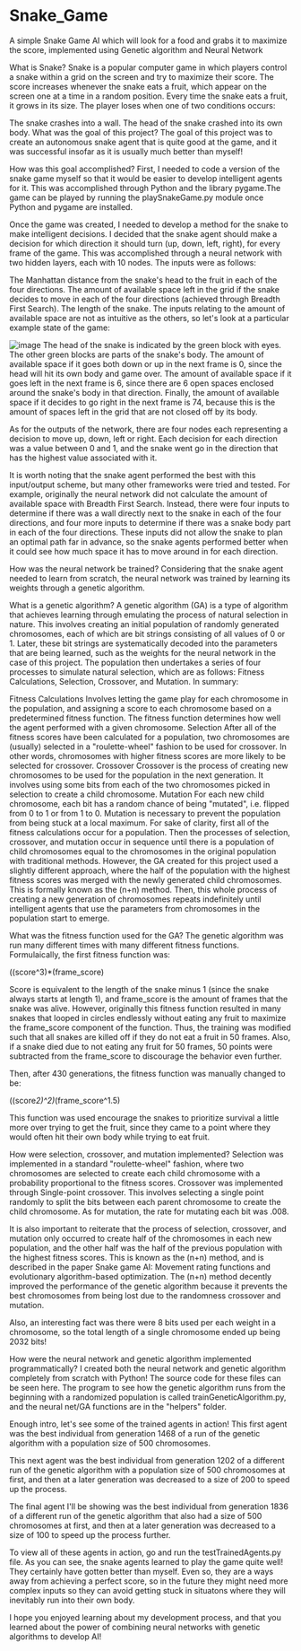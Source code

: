 # Snake_Game
A simple Snake Game AI which will look for a food and grabs it to maximize the score, implemented using Genetic algorithm and Neural Network


What is Snake?
Snake is a popular computer game in which players control a snake within a grid on the screen and try to maximize their score. The score increases whenever the snake eats a fruit, which appear on the screen one at a time in a random position. Every time the snake eats a fruit, it grows in its size. The player loses when one of two conditions occurs:

The snake crashes into a wall.
The head of the snake crashed into its own body.
What was the goal of this project?
The goal of this project was to create an autonomous snake agent that is quite good at the game, and it was successful insofar as it is usually much better than myself!

How was this goal accomplished?
First, I needed to code a version of the snake game myself so that it would be easier to develop intelligent agents for it. This was accomplished through Python and the library pygame.The game can be played by running the playSnakeGame.py module once Python and pygame are installed.

Once the game was created, I needed to develop a method for the snake to make intelligent decisions. I decided that the snake agent should make a decision for which direction it should turn (up, down, left, right), for every frame of the game. This was accomplished through a neural network with two hidden layers, each with 10 nodes. The inputs were as follows:

The Manhattan distance from the snake's head to the fruit in each of the four directions.
The amount of available space left in the grid if the snake decides to move in each of the four directions (achieved through Breadth First Search).
The length of the snake.
The inputs relating to the amount of available space are not as intuitive as the others, so let's look at a particular example state of the game:

![image](https://github.com/srushti-afk/Snake_Game/assets/58765433/c07de0fe-13fe-425c-84a3-756a0d8b97d8)
The head of the snake is indicated by the green block with eyes. The other green blocks are parts of the snake's body. The amount of available space if it goes both down or up in the next frame is 0, since the head will hit its own body and game over. The amount of available space if it goes left in the next frame is 6, since there are 6 open spaces enclosed around the snake's body in that direction. Finally, the amount of available space if it decides to go right in the next frame is 74, because this is the amount of spaces left in the grid that are not closed off by its body.

As for the outputs of the network, there are four nodes each representing a decision to move up, down, left or right. Each decision for each direction was a value between 0 and 1, and the snake went go in the direction that has the highest value associated with it.

It is worth noting that the snake agent performed the best with this input/output scheme, but many other frameworks were tried and tested. For example, originally the neural network did not calculate the amount of available space with Breadth First Search. Instead, there were four inputs to determine if there was a wall directly next to the snake in each of the four directions, and four more inputs to determine if there was a snake body part in each of the four directions. These inputs did not allow the snake to plan an optimal path far in advance, so the snake agents performed better when it could see how much space it has to move around in for each direction.

How was the neural network be trained?
Considering that the snake agent needed to learn from scratch, the neural network was trained by learning its weights through a genetic algorithm.

What is a genetic algorithm?
A genetic algorithm (GA) is a type of algorithm that achieves learning through emulating the process of natural selection in nature. This involves creating an initial population of randomly generated chromosomes, each of which are bit strings consisting of all values of 0 or 1. Later, these bit strings are systematically decoded into the parameters that are being learned, such as the weights for the neural network in the case of this project. The population then undertakes a series of four processes to simulate natural selection, which are as follows: Fitness Calculations, Selection, Crossover, and Mutation. In summary:

Fitness Calculations
Involves letting the game play for each chromosome in the population, and assigning a score to each chromosome based on a predetermined fitness function.
The fitness function determines how well the agent performed with a given chromosome.
Selection
After all of the fitness scores have been calculated for a population, two chromosomes are (usually) selected in a "roulette-wheel" fashion to be used for crossover. In other words, chromosomes with higher fitness scores are more likely to be selected for crossover.
Crossover
Crossover is the process of creating new chromosomes to be used for the population in the next generation. It involves using some bits from each of the two chromosomes picked in selection to create a child chromosome.
Mutation
For each new child chromosome, each bit has a random chance of being "mutated", i.e. flipped from 0 to 1 or from 1 to 0.
Mutation is necessary to prevent the population from being stuck at a local maximum.
For sake of clarity, first all of the fitness calculations occur for a population. Then the processes of selection, crossover, and mutation occur in sequence until there is a population of child chromosomes equal to the chromosomes in the original population with traditional methods. However, the GA created for this project used a slightly different approach, where the half of the population with the highest fitness scores was merged with the newly generated child chromosomes. This is formally known as the (n+n) method. Then, this whole process of creating a new generation of chromosomes repeats indefinitely until intelligent agents that use the parameters from chromosomes in the population start to emerge.

What was the fitness function used for the GA?
The genetic algorithm was run many different times with many different fitness functions. Formulaically, the first fitness function was:

((score^3)*(frame_score)

Score is equivalent to the length of the snake minus 1 (since the snake always starts at length 1), and frame_score is the amount of frames that the snake was alive. However, originally this fitness function resulted in many snakes that looped in circles endlessly without eating any fruit to maximize the frame_score component of the function. Thus, the training was modified such that all snakes are killed off if they do not eat a fruit in 50 frames. Also, if a snake died due to not eating any fruit for 50 frames, 50 points were subtracted from the frame_score to discourage the behavior even further.

Then, after 430 generations, the fitness function was manually changed to be:

((score*2)^2)*(frame_score^1.5)

This function was used encourage the snakes to prioritize survival a little more over trying to get the fruit, since they came to a point where they would often hit their own body while trying to eat fruit.

How were selection, crossover, and mutation implemented?
Selection was implemented in a standard "roulette-wheel" fashion, where two chromosomes are selected to create each child chromosome with a probability proportional to the fitness scores. Crossover was implemented through Single-point crossover. This involves selecting a single point randomly to split the bits between each parent chromosome to create the child chromosome. As for mutation, the rate for mutating each bit was .008.

It is also important to reiterate that the process of selection, crossover, and mutation only occurred to create half of the chromosomes in each new population, and the other half was the half of the previous population with the highest fitness scores. This is known as the (n+n) method, and is described in the paper Snake game AI: Movement rating functions and evolutionary algorithm-based optimization. The (n+n) method decently improved the performance of the genetic algorithm because it prevents the best chromosomes from being lost due to the randomness crossover and mutation.

Also, an interesting fact was there were 8 bits used per each weight in a chromosome, so the total length of a single chromosome ended up being 2032 bits!

How were the neural network and genetic algorithm implemented programmatically?
I created both the neural network and genetic algorithm completely from scratch with Python! The source code for these files can be seen here. The program to see how the genetic algorithm runs from the beginning with a randomized population is called trainGeneticAlgorithm.py, and the neural net/GA functions are in the "helpers" folder.

Enough intro, let's see some of the trained agents in action!
This first agent was the best individual from generation 1468 of a run of the genetic algorithm with a population size of 500 chromosomes.

This next agent was the best individual from generation 1202 of a different run of the genetic algorithm with a population size of 500 chromosomes at first, and then at a later generation was decreased to a size of 200 to speed up the process.

The final agent I'll be showing was the best individual from generation 1836 of a different run of the genetic algorithm that also had a size of 500 chromosomes at first, and then at a later generation was decreased to a size of 100 to speed up the process further.

To view all of these agents in action, go and run the testTrainedAgents.py file.
As you can see, the snake agents learned to play the game quite well! They certainly have gotten better than myself. Even so, they are a ways away from achieving a perfect score, so in the future they might need more complex inputs so they can avoid getting stuck in situatons where they will inevitably run into their own body.

I hope you enjoyed learning about my development process, and that you learned about the power of combining neural networks with genetic algorithms to develop AI!
